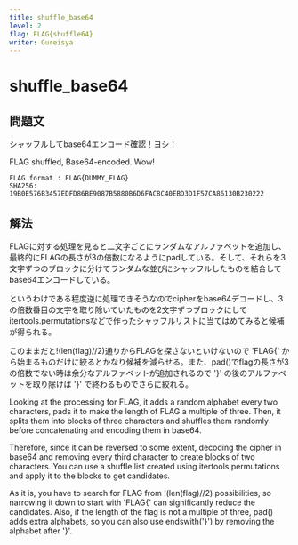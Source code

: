 ```yaml
---
title: shuffle_base64
level: 2
flag: FLAG{shuffle64}
writer: Gureisya
---
```


# shuffle_base64

## 問題文

シャッフルしてbase64エンコード確認！ヨシ！

FLAG shuffled, Base64-encoded. Wow!

```
FLAG format : FLAG{DUMMY_FLAG}
SHA256: 19B0E576B3457EDFD86BE9087B5880B6D6FAC8C40EBD3D1F57CA86130B230222
```


## 解法
FLAGに対する処理を見ると二文字ごとにランダムなアルファベットを追加し、最終的にFLAGの長さが3の倍数になるようにpadしている。そして、それらを3文字ずつのブロックに分けてランダムな並びにシャッフルしたものを結合してbase64エンコードしている。

というわけである程度逆に処理できそうなのでcipherをbase64デコードし、3の倍数番目の文字を取り除いていたものを2文字ずつブロックにしてitertools.permutationsなどで作ったシャッフルリストに当てはめてみると候補が得られる。

このままだと!(len(flag)//2)通りからFLAGを探さないといけないので 'FLAG{' から始まるものだけに絞るとかなり候補を減らせる。また、pad()でflagの長さが3の倍数でない時は余分なアルファベットが追加されるので '}' の後のアルファベットを取り除けば '}' で終わるものでさらに絞れる。

Looking at the processing for FLAG, it adds a random alphabet every two characters, pads it to make the length of FLAG a multiple of three. Then, it splits them into blocks of three characters and shuffles them randomly before concatenating and encoding them in base64.

Therefore, since it can be reversed to some extent, decoding the cipher in base64 and removing every third character to create blocks of two characters. You can use a shuffle list created using itertools.permutations and apply it to the blocks to get candidates.

As it is, you have to search for FLAG from !(len(flag)//2) possibilities, so narrowing it down to start with 'FLAG{' can significantly reduce the candidates. Also, if the length of the flag is not a multiple of three, pad() adds extra alphabets, so you can also use endswith('}') by removing the alphabet after '}'.
